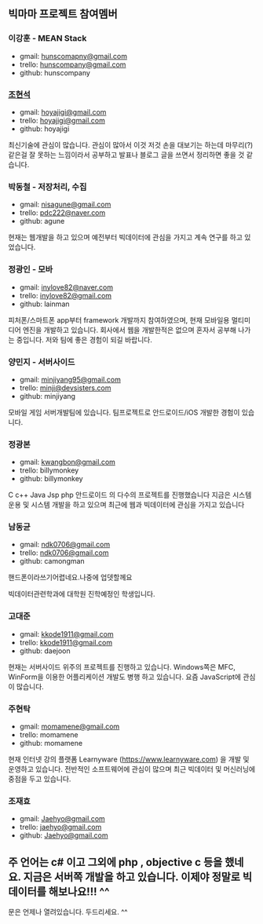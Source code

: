 ## 빅마마 프로젝트 참여멤버


### 이강훈 - MEAN Stack
- gmail:  hunscomapny@gmail.com
- trello: hunscompany@gmail.com
- github: hunscompany

### [조현석](https://docs.google.com/document/d/1y7lwpzfujftPKaoNwCjr-AM0ZrQV5d4Ur__8UWnDzgg/edit) 
- gmail:  hoyajigi@gmail.com 
- trello: hoyajigi@gmail.com
- github: hoyajigi

최신기술에 관심이 많습니다. 관심이 많아서 이것 저것 손을 대보기는 하는데 마무리(?) 같은걸 잘 못하는 느낌이라서 공부하고 발표나 블로그 글을 쓰면서 정리하면 좋을 것 같습니다.


### 박동철 - 저장처리, 수집
- gmail:  nisagune@gmail.com 
- trello: pdc222@naver.com
- github: agune

현재는 웹개발을 하고 있으며 예전부터 빅데이터에 관심을 가지고 계속 연구를 하고 있었습니다.


### 정광인 - 모바
- gmail:  inylove82@naver.com
- trello: inylove82@gmail.com
- github: lainman

피처폰/스마트폰 app부터 framework 개발까지 참여하였으며, 현재 모바일용 멀티미디어 엔진을 개발하고 있습니다. 회사에서 웹을 개발한적은 없으며 혼자서 공부해 나가는 중입니다. 저와 팀에 좋은 경험이 되길 바랍니다.


### 양민지 - 서버사이드
- gmail:  minjiyang95@gmail.com
- trello: minji@devsisters.com
- github: minjiyang

모바일 게임 서버개발팀에 있습니다. 팀프로젝트로 안드로이드/iOS 개발한 경험이 있습니다.


### 정광본
- gmail:  kwangbon@gmail.com
- trello: billymonkey
- github: billymonkey

C c++ Java Jsp php 안드로이드 의 다수의 프로젝트를 진행했습니다 지금은 시스템 운용 및 시스템 개발을 하고 있으며 최근에 웹과 빅데이터에 관심을 가지고 있습니다

### 남동균
- gmail:  ndk0706@gmail.com
- trello: ndk0706@gmail.com
- github: camongman

핸드폰이라쓰기어렵네요.나중에 업뎃할께요


빅데이터관련학과에 대학원 진학예정인 학생입니다.

### 고대준
- gmail: kkode1911@gmail.com
- trello: kkode1911@gmail.com
- github: daejoon

현재는 서버사이드 위주의 프로젝트를 진행하고 있습니다. Windows쪽은 MFC, WinForm을 이용한 어플리케이션 개발도 병행 하고 있습니다. 요즘 JavaScript에 관심이 많습니다.

### 주현탁
- gmail: momamene@gmail.com
- trello: momamene
- github: momamene

현재 인터넷 강의 플랫폼 Learnyware (https://www.learnyware.com) 을 개발 및 운영하고 있습니다.
전반적인 소프트웨어에 관심이 많으며 최근 빅데이터 및 머신러닝에 중점을 두고 있습니다.

### 조재효 
- gmail: Jaehyo@gmail.com
- trello: jaehyo@gmail.com
- github: Jaehyo@gmail.com

주 언어는 c# 이고 그외에 php , objective c 등을 했네요.
지금은 서버쪽 개발을 하고 있습니다. 이제야 정말로 빅데이터를 해보나요!!! ^^ 
----


문은 언제나 열려있습니다. 
두드리세요. ^^
